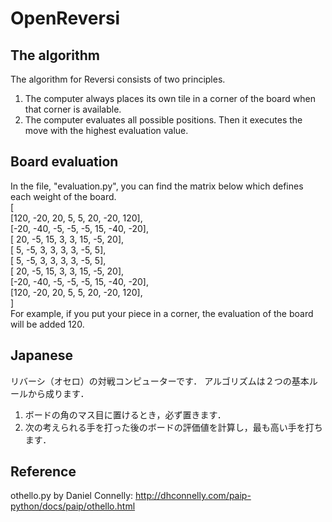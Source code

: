 # OpenReversi
## The algorithm
The algorithm for Reversi consists of two principles.  
1. The computer always places its own tile in a corner of the board when that corner is available.  
2. The computer evaluates all possible positions. Then it executes the move with the highest evaluation value.  

## Board evaluation
In the file, "evaluation.py", you can find the matrix below which defines each weight of the board.  
  [  
        [120, -20, 20,  5,  5,  20, -20, 120],  
        [-20, -40, -5, -5, -5,  15, -40, -20],  
        [ 20,  -5, 15,  3,  3,  15,  -5,  20],  
        [  5,  -5,  3,  3,  3,   3,  -5,   5],  
        [  5,  -5,  3,  3,  3,   3,  -5,   5],  
        [ 20,  -5, 15,  3,  3,  15,  -5,  20],  
        [-20, -40, -5, -5, -5,  15, -40, -20],  
        [120, -20, 20,  5,  5,  20, -20, 120],  
    ]  
For example, if you put your piece in a corner, the evaluation of the board will be added 120.  

## Japanese
リバーシ（オセロ）の対戦コンピューターです．
アルゴリズムは２つの基本ルールから成ります．
1. ボードの角のマス目に置けるとき，必ず置きます．
2. 次の考えられる手を打った後のボードの評価値を計算し，最も高い手を打ちます．

## Reference
othello.py by Daniel Connelly:
http://dhconnelly.com/paip-python/docs/paip/othello.html

